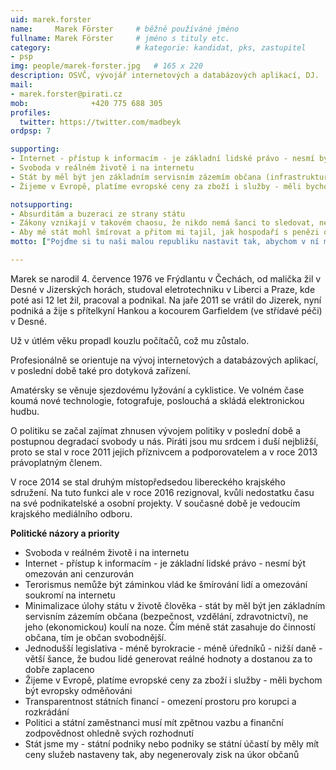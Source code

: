 ```yaml
---
uid: marek.forster
name:     Marek Förster  	# běžně používáné jméno
fullname: Marek Förster  	# jméno s tituly etc.
category:                 	# kategorie: kandidat, pks, zastupitel
- psp
img: people/marek-forster.jpg   # 165 x 220
description: OSVČ, vývojář internetových a databázových aplikací, DJ.            	# kratký popis, max 160 znaků
mail:
- marek.forster@pirati.cz
mob:			  +420 775 688 305
profiles:
  twitter: https://twitter.com/madbeyk
ordpsp: 7

supporting:
- Internet - přístup k informacím - je základní lidské právo - nesmí být omezován ani cenzurován
- Svoboda v reálném životě i na internetu
- Stát by měl být jen základním servisním zázemím občana (infrastruktura, bezpečnost, vzdělání, zdravotnictví), ne jeho (ekonomickou) koulí na noze
- Žijeme v Evropě, platíme evropské ceny za zboží i služby - měli bychom být evropsky odměňováni

notsupporting:
- Absurditám a buzeraci ze strany státu
- Zákony vznikají v takovém chaosu, že nikdo nemá šanci to sledovat, nedejbože se tím řídit
- Aby mě stát mohl šmírovat a přitom mi tajil, jak hospodaří s penězi od lidí
motto: ["Pojďme si tu naši malou republiku nastavit tak, abychom v ní mohli žít.", "Já"]

---
```


Marek se narodil 4. července 1976 ve Frýdlantu v Čechách, od malička žil v Desné v Jizerských horách, studoval eletrotechniku v Liberci a Praze, kde poté asi 12 let žil, pracoval a podnikal. Na jaře 2011 se vrátil do Jizerek, nyní podniká a žije s přítelkyní Hankou a kocourem Garfieldem (ve střídavé péči) v Desné.

Už v útlém věku propadl kouzlu počítačů, což mu zůstalo.

Profesionálně se orientuje na vývoj internetových a databázových aplikací, v poslední době také pro dotyková zařízení.

Amatérsky se věnuje sjezdovému lyžování a cyklistice. Ve volném čase koumá nové technologie, fotografuje, poslouchá a skládá elektronickou hudbu.

O politiku se začal zajímat zhnusen vývojem politiky v poslední době a postupnou degradací svobody u nás. Piráti jsou mu srdcem i duší nejbližší, proto se stal v roce 2011 jejich příznivcem a podporovatelem a v roce 2013 právoplatným členem.

V roce 2014 se stal druhým místopředsedou libereckého krajského sdružení. Na tuto funkci ale v roce 2016 rezignoval, kvůli nedostatku času na své podnikatelské a osobní projekty. V současné době je vedoucím krajského mediálního odboru.


**Politické názory a priority** 
  * Svoboda v reálném životě i na internetu
  * Internet - přístup k informacím - je základní lidské právo - nesmí být omezován ani cenzurován
  * Terorismus nemůže být záminkou vlád ke šmírování lidí a omezování soukromí na internetu
  * Minimalizace úlohy státu v životě člověka - stát by měl být jen základním servisním zázemím občana (bezpečnost, vzdělání, zdravotnictví), ne jeho (ekonomickou) koulí na noze. Čím méně stát zasahuje do činností občana, tím je občan svobodnější.
  * Jednodušší legislativa - méně byrokracie - méně úředníků - nižší daně - větší šance, že budou lidé generovat reálné hodnoty a dostanou za to dobře zaplaceno
  * Žijeme v Evropě, platíme evropské ceny za zboží i služby - měli bychom být evropsky odměňováni
  * Transparentnost státních financí - omezení prostoru pro korupci a rozkrádání
  * Politici a státní zaměstnanci musí mít zpětnou vazbu a finanční zodpovědnost ohledně svých rozhodnutí
  * Stát jsme my - státní podniky nebo podniky se státní účastí by měly mít ceny služeb nastaveny tak, aby negenerovaly zisk na úkor občanů